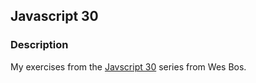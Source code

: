 ## Javascript 30

### Description

My exercises from the [Javscript 30](http://javascript30.com) series from Wes Bos.
